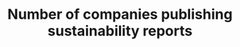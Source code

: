 ---
data_non_statistical: true
goal_meta_link: http://unstats.un.org/sdgs/files/metadata-compilation/Metadata-Goal-12.pdf
graph: null
graph_title: Number of companies publishing sustainability reports
graph_type: null
has_metadata: false
indicator: 12.6.1
indicator_name: Number of companies publishing sustainability reports
indicator_sort_order: 12-06-01
indicator_variable: null
layout: indicator
national_geographical_coverage: United States
permalink: /12-6-1/
published: true
reporting_status: notstarted
sdg_goal: 12
source_active_1: true
source_notes_1: null
source_title_1: null
target: Encourage companies, especially large and transnational companies, to adopt
  sustainable practices and to integrate sustainability information into their reporting
  cycle.
target_id: '12.6'
title: Number of companies publishing sustainability reports
un_custodial_agency: UNEP, UNCTAD
un_designated_tier: '3'
variable_description: null
variable_notes: null
---